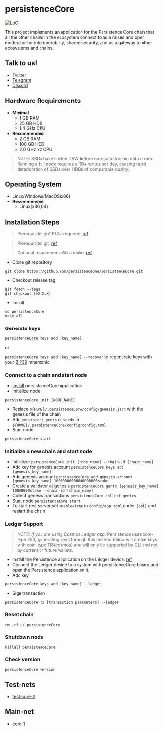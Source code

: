 # persistenceCore

[![LoC](https://tokei.rs/b1/github/persistenceOne/persistenceCore)](https://github.com/persistenceOne/persistenceCore)

This project implements an application for the Persistence Core chain that all the other chains in the ecosystem connect
to as a raised and open moderator for interoperability, shared security, and as a gateway to other ecosystems and
chains.

## Talk to us!

* [Twitter](https://twitter.com/PersistenceOne)
* [Telegram](https://t.me/PersistenceOneChat)
* [Discord](https://discord.com/channels/796174129077813248)

## Hardware Requirements

* **Minimal**
    * 1 GB RAM
    * 25 GB HDD
    * 1.4 GHz CPU
* **Recommended**
    * 2 GB RAM
    * 100 GB HDD
    * 2.0 GHz x2 CPU

> NOTE: SSDs have limited TBW before non-catastrophic data errors. Running a full node requires a TB+ writes per day,
> causing rapid deterioration of SSDs over HDDs of comparable quality.

## Operating System

* Linux/Windows/MacOS(x86)
* **Recommended**
    * Linux(x86_64)

## Installation Steps

> Prerequisite: go1.19.3+ required. [ref](https://golang.org/doc/install)

> Prerequisite: git. [ref](https://github.com/git/git)

> Optional requirement: GNU make. [ref](https://www.gnu.org/software/make/manual/html_node/index.html)

* Clone git repository

```shell
git clone https://github.com/persistenceOne/persistenceCore.git
```

* Checkout release tag

```shell
git fetch --tags
git checkout [vX.X.X]
```

* Install

```shell
cd persistenceCore
make all
```

### Generate keys

`persistenceCore keys add [key_name]`

or

`persistenceCore keys add [key_name] --recover` to regenerate keys with
your [BIP39](https://github.com/bitcoin/bips/tree/master/bip-0039) mnemonic

### Connect to a chain and start node

* [Install](#installation-steps) persistenceCore application
* Initialize node

```shell
persistenceCore init [NODE_NAME]
```

* Replace `${HOME}/.persistenceCore/config/genesis.json` with the genesis file of the chain.
* Add `persistent_peers` or `seeds` in `${HOME}/.persistenceCore/config/config.toml`
* Start node

```shell
persistenceCore start
```

### Initialize a new chain and start node

* Initialize: `persistenceCore init [node_name] --chain-id [chain_name]`
* Add key for genesis account `persistenceCore keys add [genesis_key_name]`
* Add genesis account `persistenceCore add-genesis-account [genesis_key_name] 10000000000000000000stake`
* Create a validator at genesis `persistenceCore gentx [genesis_key_name] 10000000stake --chain-id [chain_name]`
* Collect genesis transactions `persistenceCore collect-gentxs`
* Start node `persistenceCore start`
* To start rest server set `enable=true` in `config/app.toml` under `[api]` and restart the chain

### Ledger Support

> NOTE: *If you are using Cosmos Ledger app*: Persistence uses coin-type 750; generating keys through this method below
> will create keys with coin-type 118(cosmos) and will only be supported by CLI and not by current or future wallets.

* Install the Persistence application on the Ledger
  device. [ref](https://github.com/persistenceOne/persistenceCore/blob/main/docs/resources/Ledger.md#install-the-persistence-ledger-application)
* Connect the Ledger device to a system with persistenceCore binary and open the Persistence application on it.
* Add key

```shell
persistenceCore keys add [key_name] --ledger
```

* Sign transaction

```shell
persistenceCore tx [transaction parameters] --ledger
```

### Reset chain

```shell
rm -rf ~/.persistenceCore
```

### Shutdown node

```shell
killall persistenceCore
```

### Check version

```shell
persistenceCore version
```

## Test-nets

* [test-core-2](https://github.com/persistenceOne/genesisTransactions/tree/master/test-core-2)

## Main-net

* [core-1](https://github.com/persistenceOne/genesisTransactions/tree/master/core-1)
